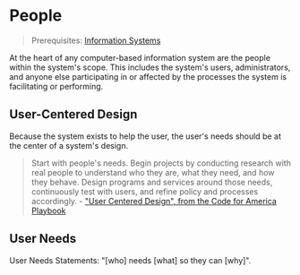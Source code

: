 # People

> Prerequisites: [Information Systems](README.md)

At the heart of any computer-based information system are the people within the system's scope. This includes the system's users, administrators, and anyone else participating in or affected by the processes the system is facilitating or performing.

## User-Centered Design

Because the system exists to help the user, the user's needs should be at the center of a system's design.

> Start with people's needs. Begin projects by conducting research with real people to understand who they are, what they need, and how they behave. Design programs and services around those needs, continuously test with users, and refine policy and processes accordingly. - ["User Centered Design", from the Code for America Playbook](https://www.codeforamerica.org/practices/user-centered-design)

## User Needs

User Needs Statements: "[who] needs [what] so they can [why]".
